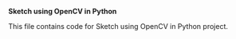**Sketch using OpenCV in Python**

This file contains code for Sketch using OpenCV in Python project.

